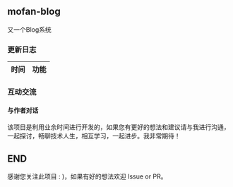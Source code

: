 ## mofan-blog

又一个Blog系统


### 更新日志

|时间|功能|
|:---|:---|

### 互动交流

#### 与作者对话

该项目是利用业余时间进行开发的，如果您有更好的想法和建议请与我进行沟通，一起探讨，畅聊技术人生，相互学习，一起进步。我非常期待！

## END

感谢您关注此项目 : )，如果有好的想法欢迎 Issue or PR。

